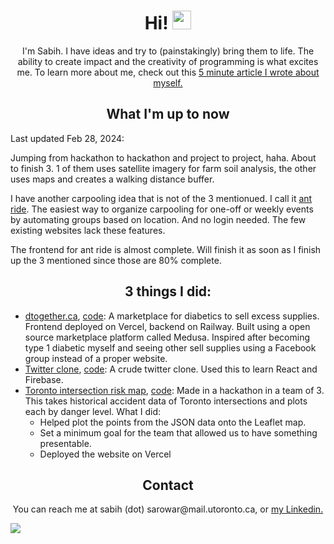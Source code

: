 <div id="header" align="center">
  <h1>
    Hi!
    <img src="https://media.giphy.com/media/hvRJCLFzcasrR4ia7z/giphy.gif" width="30px" />
  </h1>
  <p>
    I'm Sabih. I have ideas and try to (painstakingly) bring them to life. The ability to create impact and the creativity of programming is what excites me. To learn more about me, check out this <a target="_blank" href="www.sabih.me/posts/about-me-in-5-minutes/">5 minute article I wrote about myself.</a>
  </p>
  <h2>What I'm up to now</h2>
    <div align="left">
      <p>Last updated Feb 28, 2024:</p>
      <p>Jumping from hackathon to hackathon and project to project, haha. About to finish 3. 1 of them uses satellite imagery for farm soil analysis, the other uses maps and creates a walking distance buffer.</p>
    <p>I have another carpooling idea that is not of the 3 mentionued. I call it <a href="https://ant-ride-1dvw.vercel.app/" target="_blank">ant ride</a>. The easiest way to organize carpooling for one-off or weekly events by automating groups based on location. And no login needed. The few existing websites lack these features.</p>
    <p>The frontend for ant ride is almost complete. Will finish it as soon as I finish up the 3 mentioned since those are 80% complete.</p>
    </div>
  <h2 style="font-weight: bold">3 things I did:</h2>
  <ul align="left">
    <li><a href="https://dtogether.ca" target="_blank">dtogether.ca</a>, <a href="https://github.com/kleenkanteen/dtogether.ca-backend">code</a>: A marketplace for diabetics to sell excess supplies. Frontend deployed on Vercel, backend on Railway. Built using a open source marketplace platform called Medusa. Inspired after becoming type 1 diabetic myself and seeing other sell supplies using a Facebook group instead of a proper website.</li>
    <li><a href="https://learn-react-e4942.web.app/" target="_blank">Twitter clone</a>, <a href="https://github.com/kleenkanteen/twitter-clone">code</a>: A crude twitter clone. Used this to learn React and Firebase.</li>
    <li><a href="https://toronto-intersection-risk.netlify.app" target="_blank">Toronto intersection risk map</a>, <a href="https://github.com/kleenkanteen/HackTo2022Hive">code</a>: Made in a hackathon in a team of 3. This takes historical accident data of Toronto intersections and plots each by danger level. What I did:
      <ul>
        <li>Helped plot the points from the JSON data onto the Leaflet map.</li>
        <li>Set a minimum goal for the team that allowed us to have something presentable.</li>
        <li>Deployed the website on Vercel</li>
      </ul>
  </ul>
  <p>
  <h2>Contact</h2>
  <div>You can reach me at sabih (dot) sarowar@mail.utoronto.ca, or <a href="https://www.linkedin.com/in/sabihsarowar/" target="_blank">my Linkedin.</a></div>
</div>

[![](https://ga-beacon.appspot.com/G-V5DLNR5FL3/github/readme?pixel)](https://github.com/kleenkanteen)
